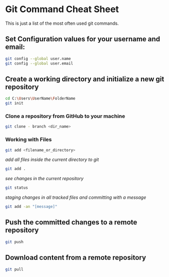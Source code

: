 # Git Command Cheat Sheet

This is just a list of the most often used git commands.


## Set Configuration values for your username and email:

```bash
git config --global user.name 
git config --global user.email
```
## Create a working directory and initialize a new git repository

```bash
cd C:\Users\UserName\FolderName
git init
```

### Clone a repository from GitHub to your machine

```bash
git clone - branch <dir_name>
```

### Working with Files

```bash
git add <filename_or_directory>
```

*add all files inside the current directory to git*

```bash
git add .
```

*see changes in the current repository*

```bash
git status
```

*staging changes in all tracked files and committing with a message*

```bash
git add -an "[message]"
```

## Push the committed changes to a remote repository 

```bash
git push
```

## Download content from a remote repository 

```bash
git pull
```
